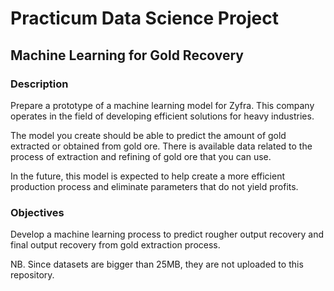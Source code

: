 # Practicum Data Science Project
## Machine Learning for Gold Recovery

### Description
Prepare a prototype of a machine learning model for Zyfra. This company operates in the field of developing efficient solutions for heavy industries.

The model you create should be able to predict the amount of gold extracted or obtained from gold ore. There is available data related to the process of extraction and refining of gold ore that you can use.

In the future, this model is expected to help create a more efficient production process and eliminate parameters that do not yield profits.

### Objectives
Develop a machine learning process to predict rougher output recovery and final output recovery from gold extraction process.

NB. Since datasets are bigger than 25MB, they are not uploaded to this repository.
